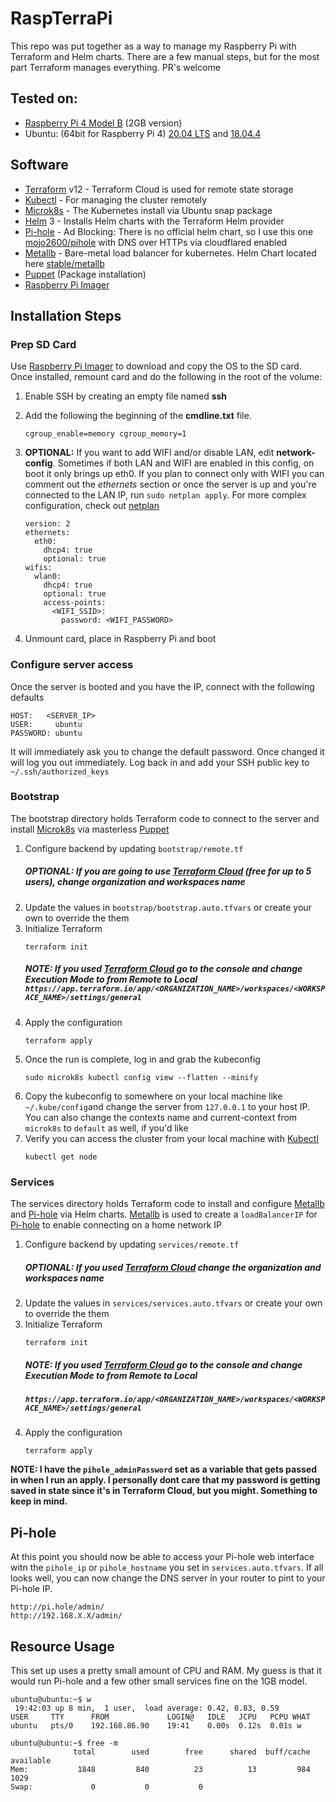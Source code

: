 # RaspTerraPi 
This repo was put together as a way to manage my Raspberry Pi with Terraform and Helm charts. There are a few manual steps, but for the most part Terraform manages everything. PR's welcome

## Tested on:
* [Raspberry Pi 4 Model B](https://www.raspberrypi.org/products/raspberry-pi-4-model-b/) (2GB version)
* Ubuntu: (64bit for Raspberry Pi 4) [20.04 LTS](https://ubuntu.com/download/raspberry-pi) and  [18.04.4](http://cdimage.ubuntu.com/releases/18.04.4/release/ubuntu-18.04.4-preinstalled-server-arm64+raspi4.img.xz)

## Software
* [Terraform](https://www.terraform.io/) v12 - Terraform Cloud is used for remote state storage
* [Kubectl](https://kubernetes.io/docs/tasks/tools/install-kubectl/) - For managing the cluster remotely
* [Microk8s](https://microk8s.io/) - The Kubernetes install via Ubuntu snap package
* [Helm](https://helm.sh/) 3 - Installs Helm charts with the Terraform Helm provider
* [Pi-hole](https://pi-hole.net/) - Ad Blocking: There is no official helm chart, so I use this one [mojo2600/pihole](https://hub.helm.sh/charts/mojo2600/pihole) with DNS over HTTPs via cloudflared enabled
* [Metallb](https://metallb.universe.tf/) - Bare-metal load balancer for kubernetes. Helm Chart located here [stable/metallb](https://github.com/helm/charts/tree/master/stable/metallb)
* [Puppet](https://puppet.com/) (Package installation)
* [Raspberry Pi Imager](https://www.raspberrypi.org/blog/raspberry-pi-imager-imaging-utility/)

## Installation Steps

### Prep SD Card
Use [Raspberry Pi Imager](https://www.raspberrypi.org/blog/raspberry-pi-imager-imaging-utility/) to download and copy the OS to the SD card.
Once installed, remount card and do the following in the root of the volume:

1. Enable SSH by creating an empty file named **ssh**
1. Add the following the beginning of the **cmdline.txt** file.
    ```
    cgroup_enable=memory cgroup_memory=1
    ```
1. **OPTIONAL:** If you want to add WIFI and/or disable LAN, edit **network-config**. Sometimes if both LAN and WIFI are enabled in this config, on boot it only brings up eth0. If you plan to connect only with WIFI you can comment out the _ethernets_ section or once the server is up and you're connected to the LAN IP, run `sudo netplan apply`. For more complex configuration, check out [netplan](https://ubuntu.com/blog/ubuntu-bionic-netplan)

    ```
    version: 2
    ethernets:
      eth0:
        dhcp4: true
        optional: true
    wifis:
      wlan0:
        dhcp4: true
        optional: true
        access-points:
          <WIFI_SSID>:
            password: <WIFI_PASSWORD>
    ```
1. Unmount card, place in Raspberry Pi and boot

### Configure server access
Once the server is booted and you have the IP, connect with the following defaults
```
HOST:   <SERVER_IP>
USER:     ubuntu
PASSWORD: ubuntu
```
It will immediately ask you to change the default password. Once changed it will log you out immediately. Log back in and add your SSH public key to `~/.ssh/authorized_keys`

### Bootstrap
The bootstrap directory holds Terraform code to connect to the server and install [Microk8s](https://microk8s.io/) via masterless [Puppet](https://puppet.com/)

1. Configure backend by updating `bootstrap/remote.tf`
    ##### OPTIONAL: If you are going to use [Terraform Cloud](https://www.hashicorp.com/products/terraform/pricing/) (free for up to 5 users), change organization and workspaces name
1. Update the values in `bootstrap/bootstrap.auto.tfvars` or create your own to override the them
1. Initialize Terraform
    ```
    terraform init
    ```
    ##### NOTE: If you used [Terraform Cloud](https://www.hashicorp.com/products/terraform/pricing/) go to the console and change Execution Mode to from **Remote** to **Local** `https://app.terraform.io/app/<ORGANIZATION_NAME>/workspaces/<WORKSPACE_NAME>/settings/general`
1. Apply the configuration
    ```
    terraform apply
    ```
1. Once the run is complete, log in and grab the kubeconfig
    ```
    sudo microk8s kubectl config view --flatten --minify
    ```
1. Copy the kubeconfig to somewhere on your local machine like `~/.kube/config`and change the server from `127.0.0.1` to your host IP. You can also change the contexts name and current-context from `microk8s` to `default` as well, if you'd like
1. Verify you can access the cluster from your local machine with [Kubectl](https://kubernetes.io/docs/tasks/tools/install-kubectl/)
    ```
    kubectl get node
    ```

### Services
The services directory holds Terraform code to install and configure [Metallb](https://metallb.universe.tf/) and [Pi-hole](https://pi-hole.net/) via Helm charts. [Metallb](https://metallb.universe.tf/) is used to create a `loadBalancerIP` for [Pi-hole](https://pi-hole.net/) to enable connecting on a home network IP

1. Configure backend by updating `services/remote.tf`
    ##### OPTIONAL: If you used [Terraform Cloud](https://www.hashicorp.com/products/terraform/pricing/) change the organization and workspaces name
1. Update the values in `services/services.auto.tfvars` or create your own to override the them
1. Initialize Terraform
    ```
    terraform init
    ```
    ##### NOTE: If you used [Terraform Cloud](https://www.hashicorp.com/products/terraform/pricing/) go to the console and change Execution Mode to from **Remote** to **Local** 
    ##### ```https://app.terraform.io/app/<ORGANIZATION_NAME>/workspaces/<WORKSPACE_NAME>/settings/general```
1. Apply the configuration
    ```
    terraform apply
    ```
**NOTE: I have the `pihole_adminPassword` set as a variable that gets passed in when I run an apply. I personally dont care that my password is getting saved in state since it's in Terraform Cloud, but you might. Something to keep in mind.**

## Pi-hole
At this point you should now be able to access your Pi-hole web interface witn the `pihole_ip` or `pihole_hostname` you set in `services.auto.tfvars`. If all looks well, you can now change the DNS server in your router to pint to your Pi-hole IP.

```
http://pi.hole/admin/
http://192.168.X.X/admin/
```


## Resource Usage
This set up uses a pretty small amount of CPU and RAM. My guess is that it would run Pi-hole and a few other small services fine on the 1GB model.

```
ubuntu@ubuntu:~$ w
 19:42:03 up 8 min,  1 user,  load average: 0.42, 0.83, 0.59
USER     TTY      FROM             LOGIN@   IDLE   JCPU   PCPU WHAT
ubuntu   pts/0    192.168.86.90    19:41    0.00s  0.12s  0.01s w
```
```
ubuntu@ubuntu:~$ free -m
              total        used        free      shared  buff/cache   available
Mem:           1848         840          23          13         984        1029
Swap:             0           0           0
```